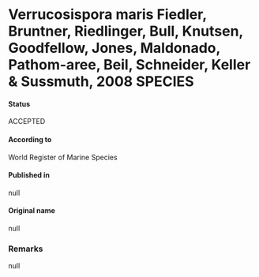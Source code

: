 Verrucosispora maris Fiedler, Bruntner, Riedlinger, Bull, Knutsen, Goodfellow, Jones, Maldonado, Pathom-aree, Beil, Schneider, Keller & Sussmuth, 2008 SPECIES
=======

#### Status
ACCEPTED

#### According to
World Register of Marine Species

#### Published in
null

#### Original name
null

### Remarks
null